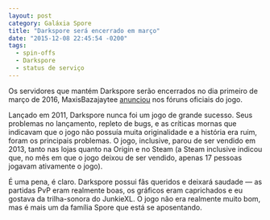 ```yaml
---
layout: post
category: Galáxia Spore
title: "Darkspore será encerrado em março"
date: "2015-12-08 22:45:54 -0200"
tags:
  - spin-offs
  - Darkspore
  - status de serviço
---
```

Os servidores que mantém Darkspore serão encerrados no dia primeiro de março de 2016, MaxisBazajaytee [anunciou](http://forums.darkspore.com/) nos fóruns oficiais do jogo.

Lançado em 2011, Darkspore nunca foi um jogo de grande sucesso. Seus problemas no lançamento, repleto de bugs, e as críticas mornas que indicavam que o jogo não possuía muita originalidade e a história era ruim, foram os principais problemas. O jogo, inclusive, parou de ser vendido em 2013, tanto nas lojas quanto na Origin e no Steam (a Steam inclusive indicou que, no mês em que o jogo deixou de ser vendido, apenas 17 pessoas jogavam ativamente o jogo).

É uma pena, é claro. Darkspore possui fãs queridos e deixará saudade — as partidas PvP eram realmente boas, os gráficos eram caprichados e eu gostava da trilha-sonora do JunkieXL. O jogo não era realmente muito bom, mas é mais um da família Spore que está se aposentando.
